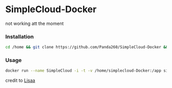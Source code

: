 # SimpleCloud-Docker

not working att the moment

### Installation

```bash
cd /home && git clone https://github.com/Panda260/SimpleCloud-Docker && cd SimpleCloud-Docker && docker build -t simplecloud .
```

### Usage

```bash
docker run --name SimpleCloud -i -t -v /home/simplecloud-Docker:/app simplecloud
```

credit to [Lisaa](https://github.com/ImLisaa)
